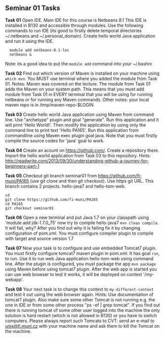 ## Seminar 01 Tasks 
**Task 01** Open IDE. Main IDE for this course is Netbeans 8.1 This IDE is installed in B130 and accessible through modules. Use the following commands to run IDE (its good to firstly delete temporal directories ~/.netbeans and ~/.personal_domain). Create hello world Java application and run it using the IDE.
```
  module add netbeans-8.1-loc
  netbeans &
```
Note: its a good idea to put the `module add` command into your ~/.bashrc

**Task 02** Find out which version of Maven is installed on your machine using `which mvn`. You MUST use terminal where you added the module from Task 01. Notes: Maven was covered on the lecture. The module from Task 01 adds the Maven on your system path. This means that you must add module from Task 01 in EVERY terminal that you will be using for running netbeans or for running any Maven commands. Other notes: your local maven repo is in /tmp/maven-repo-$LOGIN.

**Task 03** Create hello world Java application using Maven from command line. Use "archetype" plugin and goal "generate". Run this application and it will print 'Hello World!'. Then modify the application by using only the command line to print text 'Hello PA165'. Run this application from commandline using Maven exec plugin goal java. Note that you must firstly compile the source codes for 'java' goal to work.

**Task 04** Create an acount on https://github.com/. Create a repository there. Import the hello world application from Task 03 to this repository. Hints: http://readwrite.com/2013/09/30/understanding-github-a-journey-for-beginners-part-1

**Task 05** Checkout git branch seminar01 from https://github.com/fi-muni/PA165 (use git clone and then git checkout). Use https git URL. This branch contains 2 projects. hello-java7 and hello-tom-web. 
```
cd
git clone https://github.com/fi-muni/PA165
cd PA165
git checkout seminar01
```

**Task 06** Open a new terminal and put Java 1.7 on your classpath using 'module add jdk-1.7.0_75' now try to compile hello-java7 `mvn clean compile`. It will fail, why? After you find out why it is failing fix it by changing configuration of pom.xml. You must configure compiler plugin to compile with target and source version 1.7

**Task 07** Now your task is to configure and use embedded Tomcat7 plugin. You must firstly configure tomcat7 maven plugin in pom.xml. It has goal `run`, to run. Use it to run web Java application hello-tom-web using command line. After the plugin is configured, you must package the app `mvn package` using Maven before using tomcat7 plugin. After the web app is started you can use web browser to test it works, it will be deployed on context '/my-webapp'. 

**Task 08** Your next task is to change this context to `my-different-context` and test it out using the web browser again. Hints: Use documentation of tomcat7 plugin. Also make sure some other Tomcat is not running e.g. the one in IDE or from some other process "ps -ef | grep tomcat". If you find out there is running tomcat of some other user logged into the machine the only solution is hard restart (which is not allowed in B130) or you have to switch computers. Please always report such Tomcats to CVT: send an e-mail to unix@fi.muni.cz with your machine name and ask them to kill the Tomcat on the machine.

